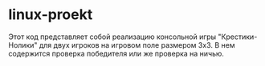 # linux-proekt
Этот код представляет собой реализацию консольной игры "Крестики-Нолики" для двух игроков на игровом поле размером 3x3. В нем содержится проверка победителя или же проверка на ничью.
